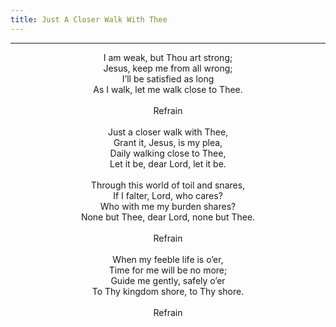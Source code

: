 ```yaml
---
title: Just A Closer Walk With Thee
---
```


---
<center>
I am weak, but Thou art strong;<br/>
Jesus, keep me from all wrong;<br/>
I’ll be satisfied as long<br/>
As I walk, let me walk close to Thee.<br/>
<br/>
Refrain<br/>
<br/>
Just a closer walk with Thee,<br/>
Grant it, Jesus, is my plea,<br/>
Daily walking close to Thee,<br/>
Let it be, dear Lord, let it be.<br/>
<br/>
Through this world of toil and snares,<br/>
If I falter, Lord, who cares?<br/>
Who with me my burden shares?<br/>
None but Thee, dear Lord, none but Thee.<br/>
<br/>
Refrain<br/>
<br/>
When my feeble life is o’er,<br/>
Time for me will be no more;<br/>
Guide me gently, safely o’er<br/>
To Thy kingdom shore, to Thy shore.<br/>
<br/>
Refrain
</center>